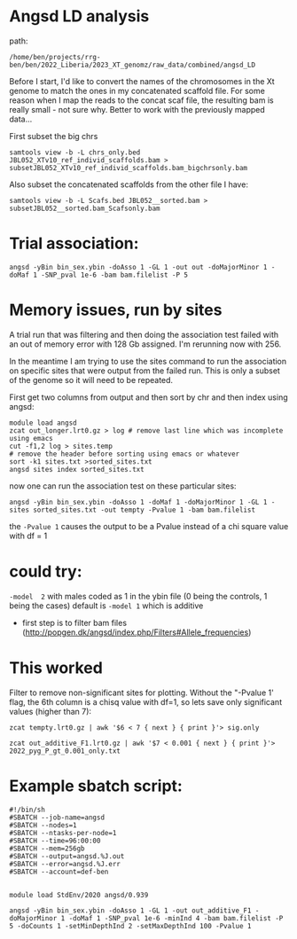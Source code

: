 # Angsd LD analysis
path:
```
/home/ben/projects/rrg-ben/ben/2022_Liberia/2023_XT_genomz/raw_data/combined/angsd_LD
```
Before I start, I'd like to convert the names of the chromosomes in the Xt genome to match the ones in my concatenated scaffold file. For some reason when I map the reads to the concat scaf file, the resulting bam is really small - not sure why.  Better to work with the previously mapped data...

First subset the big chrs
```
samtools view -b -L chrs_only.bed JBL052_XTv10_ref_individ_scaffolds.bam > subsetJBL052_XTv10_ref_individ_scaffolds.bam_bigchrsonly.bam
```
Also subset the concatenated scaffolds from the other file I have:
```
samtools view -b -L Scafs.bed JBL052__sorted.bam > subsetJBL052__sorted.bam_Scafsonly.bam
```

# Trial association:
```
angsd -yBin bin_sex.ybin -doAsso 1 -GL 1 -out out -doMajorMinor 1 -doMaf 1 -SNP_pval 1e-6 -bam bam.filelist -P 5
```

# Memory issues, run by sites
A trial run that was filtering and then doing the association test failed with an out of memory error with 128 Gb assigned.  I'm rerunning now with 256.

In the meantime I am trying to use the sites command to run the association on specific sites that were output from the failed run. This is only a subset of the genome so it will need to be repeated.

First get two columns from output and then sort by chr and then index using angsd:
```
module load angsd
zcat out_longer.lrt0.gz > log # remove last line which was incomplete using emacs
cut -f1,2 log > sites.temp
# remove the header before sorting using emacs or whatever
sort -k1 sites.txt >sorted_sites.txt 
angsd sites index sorted_sites.txt 
```
now one can run the association test on these particular sites:
```
angsd -yBin bin_sex.ybin -doAsso 1 -doMaf 1 -doMajorMinor 1 -GL 1 -sites sorted_sites.txt -out tempty -Pvalue 1 -bam bam.filelist 
```
 the `-Pvalue 1` causes the output to be a Pvalue instead of a chi square value with df = 1

# could try:
 `-model  2` with males coded as 1 in the ybin file (0 being the controls, 1 being the cases)
 default is `-model 1` which is additive



* first step is to filter bam files (http://popgen.dk/angsd/index.php/Filters#Allele_frequencies)


# This worked

Filter to remove non-significant sites for plotting.
Without the "-Pvalue 1' flag, the 6th column is a chisq value with df=1, so lets save only significant values (higher than 7):
```
zcat tempty.lrt0.gz | awk '$6 < 7 { next } { print }'> sig.only
```
```
zcat out_additive_F1.lrt0.gz | awk '$7 < 0.001 { next } { print }'> 2022_pyg_P_gt_0.001_only.txt
```

# Example sbatch script:
```
#!/bin/sh
#SBATCH --job-name=angsd
#SBATCH --nodes=1
#SBATCH --ntasks-per-node=1
#SBATCH --time=96:00:00
#SBATCH --mem=256gb
#SBATCH --output=angsd.%J.out
#SBATCH --error=angsd.%J.err
#SBATCH --account=def-ben


module load StdEnv/2020 angsd/0.939

angsd -yBin bin_sex.ybin -doAsso 1 -GL 1 -out out_additive_F1 -doMajorMinor 1 -doMaf 1 -SNP_pval 1e-6 -minInd 4 -bam bam.filelist -P 5 -doCounts 1 -setMinDepthInd 2 -setMaxDepthInd 100 -Pvalue 1
```
